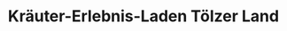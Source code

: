 ---
title: "Kräuter-Erlebnis-Laden Tölzer Land"
url: /benediktbeuern/kraeuter-erlebnis-laden-toelzer-land/
shop: Kräuter
---